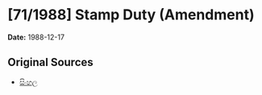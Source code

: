 # [71/1988] Stamp Duty (Amendment)

**Date:** 1988-12-17

## Original Sources

- [සිංහල](https://documents.gov.lk/view/acts/1988/12/71-1988_S.pdf)
